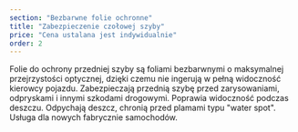 ```yaml
---
section: "Bezbarwne folie ochronne"
title: "Zabezpieczenie czołowej szyby"
price: "Cena ustalana jest indywidualnie"
order: 2
---
```


<p>Folie do ochrony przedniej szyby są foliami bezbarwnymi o maksymalnej przejrzystości optycznej, dzięki czemu nie ingerują w pełną widoczność kierowcy pojazdu. Zabezpieczają przednią szybę przed zarysowaniami, odpryskami i innymi szkodami drogowymi.  Poprawia widoczność podczas deszczu. Odpychają deszcz, chronią przed plamami typu "water spot". Usługa dla nowych fabrycznie samochodów.</p>